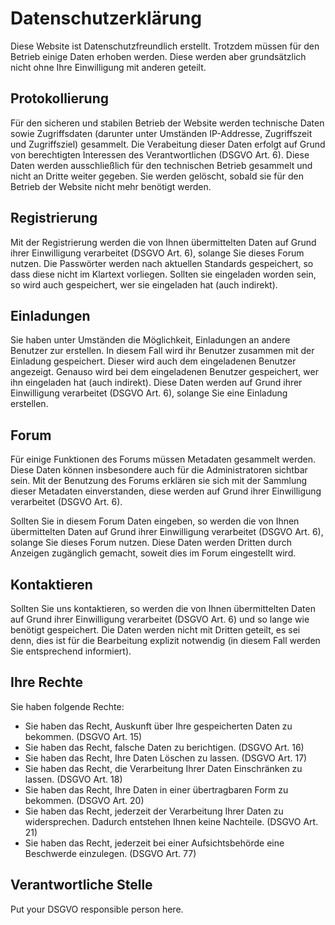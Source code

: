 # Datenschutzerklärung
Diese Website ist Datenschutzfreundlich erstellt. Trotzdem müssen für den Betrieb einige Daten erhoben werden. Diese werden aber grundsätzlich nicht ohne Ihre Einwilligung mit anderen geteilt.</p>

## Protokollierung
Für den sicheren und stabilen Betrieb der Website werden technische Daten sowie Zugriffsdaten (darunter unter Umständen IP-Addresse, Zugriffszeit und Zugriffsziel) gesammelt. Die Verabeitung dieser Daten erfolgt auf Grund von berechtigten Interessen des Verantwortlichen (DSGVO Art. 6). Diese Daten werden ausschließlich für den technischen Betrieb gesammelt und nicht an Dritte weiter gegeben. Sie werden gelöscht, sobald sie für den Betrieb der Website nicht mehr benötigt werden.

## Registrierung
Mit der Registrierung werden die von Ihnen übermittelten Daten auf Grund ihrer Einwilligung verarbeitet (DSGVO Art. 6), solange Sie dieses Forum nutzen. Die Passwörter werden nach aktuellen Standards gespeichert, so dass diese nicht im Klartext vorliegen. Sollten sie eingeladen worden sein, so wird auch gespeichert, wer sie eingeladen hat (auch indirekt).

## Einladungen
Sie haben unter Umständen die Möglichkeit, Einladungen an andere Benutzer zur erstellen. In diesem Fall wird ihr Benutzer zusammen mit der Einladung gespeichert. Dieser wird auch dem eingeladenen Benutzer angezeigt. Genauso wird bei dem eingeladenen Benutzer gespeichert, wer ihn eingeladen hat (auch indirekt). Diese Daten werden auf Grund ihrer Einwilligung verarbeitet (DSGVO Art. 6), solange Sie eine Einladung erstellen.

## Forum
Für einige Funktionen des Forums müssen Metadaten gesammelt werden. Diese Daten können insbesondere auch für die Administratoren sichtbar sein. Mit der Benutzung des Forums erklären sie sich mit der Sammlung dieser Metadaten einverstanden, diese werden auf Grund ihrer Einwilligung verarbeitet (DSGVO Art. 6).

Sollten Sie in diesem Forum Daten eingeben, so werden die von Ihnen übermittelten Daten auf Grund ihrer Einwilligung verarbeitet (DSGVO Art. 6), solange Sie dieses Forum nutzen. Diese Daten werden Dritten durch Anzeigen zugänglich gemacht, soweit dies im Forum eingestellt wird.

## Kontaktieren
Sollten Sie uns kontaktieren, so werden die von Ihnen übermittelten Daten auf Grund ihrer Einwilligung verarbeitet (DSGVO Art. 6) und so lange wie benötigt gespeichert. Die Daten werden nicht mit Dritten geteilt, es sei denn, dies ist für die Bearbeitung explizit notwendig (in diesem Fall werden Sie entsprechend informiert).

## Ihre Rechte
Sie haben folgende Rechte:


* Sie haben das Recht, Auskunft über Ihre gespeicherten Daten zu bekommen. (DSGVO Art. 15)
* Sie haben das Recht, falsche Daten zu berichtigen. (DSGVO Art. 16)
* Sie haben das Recht, Ihre Daten Löschen zu lassen. (DSGVO Art. 17)
* Sie haben das Recht, die Verarbeitung Ihrer Daten Einschränken zu lassen. (DSGVO Art. 18)
* Sie haben das Recht, Ihre Daten in einer übertragbaren Form zu bekommen. (DSGVO Art. 20)
* Sie haben das Recht, jederzeit der Verarbeitung Ihrer Daten zu widersprechen. Dadurch entstehen Ihnen keine Nachteile. (DSGVO Art. 21)
* Sie haben das Recht, jederzeit bei einer Aufsichtsbehörde eine Beschwerde einzulegen. (DSGVO Art. 77)

## Verantwortliche Stelle
Put your DSGVO responsible person here.
